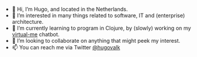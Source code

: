 - 👋 Hi, I’m Hugo, and located in the Netherlands. 
- 👀 I’m interested in many things related to software, IT and (enterprise) architecture. 
- 🌱 I’m currently learning to program in Clojure, by (slowly) working on my [virtual-me](https://github.com/hugovalk/virtual-me) chatbot. 
- 💞️ I’m looking to collaborate on anything that might peek my interest. 
- 📫 You can reach me via Twitter [@hugovalk](https://twitter.com/hugovalk)

<!---
hugovalk/hugovalk is a ✨ special ✨ repository because its `README.md` (this file) appears on your GitHub profile.
You can click the Preview link to take a look at your changes.
--->
